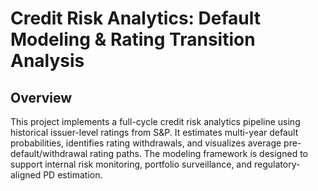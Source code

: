 # Credit Risk Analytics: Default Modeling & Rating Transition Analysis
## Overview
This project implements a full-cycle credit risk analytics pipeline using historical issuer-level ratings from S&P. It estimates multi-year default probabilities, identifies rating withdrawals, and visualizes average pre-default/withdrawal rating paths. The modeling framework is designed to support internal risk monitoring, portfolio surveillance, and regulatory-aligned PD estimation.

